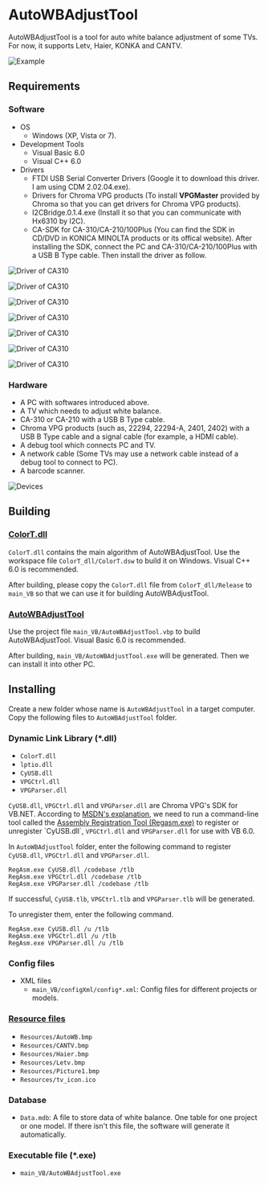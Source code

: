 # AutoWBAdjustTool

AutoWBAdjustTool is a tool for auto white balance adjustment of some TVs. For now, it supports Letv, Haier, KONKA and CANTV. 

![Example](https://github.com/heray1990/AutoWBAdjustTool/raw/master/Images/example.gif)

## Requirements

### Software

* OS
	* Windows (XP, Vista or 7).
* Development Tools
	* Visual Basic 6.0
	* Visual C++ 6.0
* Drivers
	* FTDI USB Serial Converter Drivers (Google it to download this driver. I am using CDM 2.02.04.exe).
	* Drivers for Chroma VPG products (To install **VPGMaster** provided by Chroma so that you can get drivers for Chroma VPG products).
	* I2CBridge.0.1.4.exe (Install it so that you can communicate with Hx6310 by I2C).
	* CA-SDK for CA-310/CA-210/100Plus (You can find the SDK in CD/DVD in KONICA MINOLTA products or its offical website). After installing the SDK, connect the PC and CA-310/CA-210/100Plus with a USB B Type cable. Then install the driver as follow.

![Driver of CA310](https://github.com/heray1990/AutoWBAdjustTool/raw/master/Images/CA310-driver-01.png)

![Driver of CA310](https://github.com/heray1990/AutoWBAdjustTool/raw/master/Images/CA310-driver-02.png)

![Driver of CA310](https://github.com/heray1990/AutoWBAdjustTool/raw/master/Images/CA310-driver-03.png)

![Driver of CA310](https://github.com/heray1990/AutoWBAdjustTool/raw/master/Images/CA310-driver-04.png)

![Driver of CA310](https://github.com/heray1990/AutoWBAdjustTool/raw/master/Images/CA310-driver-05.png)

![Driver of CA310](https://github.com/heray1990/AutoWBAdjustTool/raw/master/Images/CA310-driver-06.png)

![Driver of CA310](https://github.com/heray1990/AutoWBAdjustTool/raw/master/Images/CA310-driver-07.png)

### Hardware
* A PC with softwares introduced above. 
* A TV which needs to adjust white balance.
* CA-310 or CA-210 with a USB B Type cable.
* Chroma VPG products (such as, 22294, 22294-A, 2401, 2402) with a USB B Type cable and a signal cable (for example, a HDMI cable).
* A debug tool which connects PC and TV.
* A network cable (Some TVs may use a network cable instead of a debug tool to connect to PC).
* A barcode scanner.

![Devices](https://github.com/heray1990/AutoWBAdjustTool/raw/master/Images/Devices.png)

## Building

### [ColorT.dll](https://github.com/heray1990/AutoWBAdjustTool/tree/master/ColorT_dll)

`ColorT.dll` contains the main algorithm of AutoWBAdjustTool. Use the workspace file `ColorT_dll/ColorT.dsw` to build it on Windows. Visual C++ 6.0 is recommended.

After building, please copy the `ColorT.dll` file from `ColorT_dll/Release` to `main_VB` so that we can use it for building AutoWBAdjustTool.

### [AutoWBAdjustTool](https://github.com/heray1990/AutoWBAdjustTool/tree/master/main_VB)

Use the project file `main_VB/AutoWBAdjustTool.vbp` to build AutoWBAdjustTool. Visual Basic 6.0 is recommended.

After building, `main_VB/AutoWBAdjustTool.exe` will be generated. Then we can install it into other PC.

## Installing

Create a new folder whose name is `AutoWBAdjustTool` in a target computer. Copy the following files to `AutoWBAdjustTool` folder.

### Dynamic Link Library (\*.dll)

* `ColorT.dll`
* `lptio.dll`
* `CyUSB.dll`
* `VPGCtrl.dll`
* `VPGParser.dll`

`CyUSB.dll`, `VPGCtrl.dll` and `VPGParser.dll` are Chroma VPG's SDK for VB.NET. According to [MSDN's explanation](https://msdn.microsoft.com/en-us/library/h627s4zy(v=vs.80).aspx), we need to run a command-line tool called the [Assembly Registration Tool (Regasm.exe)](https://msdn.microsoft.com/en-us/library/tzat5yw6(v=vs.80).aspx) to register or unregister `CyUSB.dll`, `VPGCtrl.dll` and `VPGParser.dll` for use with VB 6.0.

In `AutoWBAdjustTool` folder, enter the following command to register `CyUSB.dll`, `VPGCtrl.dll` and `VPGParser.dll`.

    RegAsm.exe CyUSB.dll /codebase /tlb
    RegAsm.exe VPGCtrl.dll /codebase /tlb
    RegAsm.exe VPGParser.dll /codebase /tlb

If successful, `CyUSB.tlb`, `VPGCtrl.tlb` and `VPGParser.tlb` will be generated.

To unregister them, enter the following command.

    RegAsm.exe CyUSB.dll /u /tlb
    RegAsm.exe VPGCtrl.dll /u /tlb
    RegAsm.exe VPGParser.dll /u /tlb

### Config files

* XML files
	* `main_VB/configXml/config*.xml`: Config files for different projects or models. 

### [Resource files](https://github.com/heray1990/AutoWBAdjustTool/tree/master/main_VB/Resources)

* `Resources/AutoWB.bmp`
* `Resources/CANTV.bmp`
* `Resources/Haier.bmp`
* `Resources/Letv.bmp`
* `Resources/Picture1.bmp`
* `Resources/tv_icon.ico`

### Database

* `Data.mdb`: A file to store data of white balance. One table for one project or one model. If there isn't this file, the software will generate it automatically.

### Executable file (*.exe)

* `main_VB/AutoWBAdjustTool.exe`